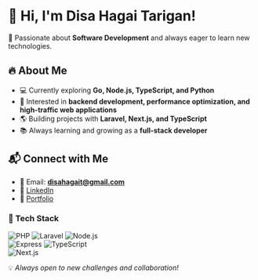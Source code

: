 # 👋 Hi, I'm Disa Hagai Tarigan!  

🚀 Passionate about **Software Development** and always eager to learn new technologies.  

## 🔥 About Me  
- 💻 Currently exploring **Go, Node.js, TypeScript, and Python**  
- 🎯 Interested in **backend development, performance optimization, and high-traffic web applications**  
- 🌎 Building projects with **Laravel, Next.js, and TypeScript**  
- 📚 Always learning and growing as a **full-stack developer**  

## 📬 Connect with Me  
- 📧 Email: **disahagait@gmail.com**  
- 💼 [LinkedIn](www.linkedin.com/in/hagaitrg) 
- 📝 [Portfolio](https://hagaitrg.github.io/my-portfolio/) 

### 🚀 Tech Stack  
![PHP](https://img.shields.io/badge/PHP-777BB4?style=flat&logo=php&logoColor=white)
![Laravel](https://img.shields.io/badge/Laravel-FF2D20?style=flat&logo=laravel&logoColor=white)
![Node.js](https://img.shields.io/badge/Node.js-43853D?style=flat&logo=node.js&logoColor=white)  
![Express](https://img.shields.io/badge/Express.js-000000?logo=express&logoColor=fff&style=flat)
![TypeScript](https://shields.io/badge/TypeScript-3178C6?logo=TypeScript&logoColor=FFF&style=flat-square)  
![Next.js](https://img.shields.io/badge/Next.js-000000?style=flat&logo=next.js&logoColor=white)    

💡 _Always open to new challenges and collaboration!_  
